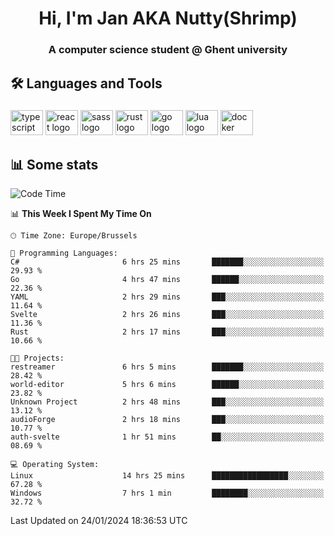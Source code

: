 <h1 align="center">Hi, I'm Jan AKA Nutty(Shrimp)</h1>
<h3 align="center">A computer science student @ Ghent university</h3>

<h2 align="left">🛠️ Languages and Tools</h2>

###

<div align="left">
  <img src="https://cdn.jsdelivr.net/gh/devicons/devicon/icons/typescript/typescript-original.svg" height="40" width="52" alt="typescript logo"  />
  <img src="https://cdn.jsdelivr.net/gh/devicons/devicon/icons/react/react-original.svg" height="40" width="52" alt="react logo"  />
  <img src="https://cdn.jsdelivr.net/gh/devicons/devicon/icons/sass/sass-original.svg" height="40" width="52" alt="sass logo"  />
  <img src="https://cdn.jsdelivr.net/gh/devicons/devicon/icons/rust/rust-plain.svg" height="40" width="52" alt="rust logo"  />
  <img src="https://cdn.jsdelivr.net/gh/devicons/devicon/icons/go/go-original.svg" height="40" width="52" alt="go logo"  />
  <img src="https://cdn.jsdelivr.net/gh/devicons/devicon/icons/lua/lua-original.svg" height="40" width="52" alt="lua logo"  />
  <img src="https://cdn.jsdelivr.net/gh/devicons/devicon/icons/docker/docker-original.svg" height="40" width="52" alt="docker logo"  />
</div>

<h2>📊 Some stats</h2>

<!--START_SECTION:waka-->
![Code Time](http://img.shields.io/badge/Code%20Time-4%2C155%20hrs%201%20min-blue)

📊 **This Week I Spent My Time On** 

```text
🕑︎ Time Zone: Europe/Brussels

💬 Programming Languages: 
C#                       6 hrs 25 mins       ███████░░░░░░░░░░░░░░░░░░   29.93 % 
Go                       4 hrs 47 mins       ██████░░░░░░░░░░░░░░░░░░░   22.36 % 
YAML                     2 hrs 29 mins       ███░░░░░░░░░░░░░░░░░░░░░░   11.64 % 
Svelte                   2 hrs 26 mins       ███░░░░░░░░░░░░░░░░░░░░░░   11.36 % 
Rust                     2 hrs 17 mins       ███░░░░░░░░░░░░░░░░░░░░░░   10.66 % 

🐱‍💻 Projects: 
restreamer               6 hrs 5 mins        ███████░░░░░░░░░░░░░░░░░░   28.42 % 
world-editor             5 hrs 6 mins        ██████░░░░░░░░░░░░░░░░░░░   23.82 % 
Unknown Project          2 hrs 48 mins       ███░░░░░░░░░░░░░░░░░░░░░░   13.12 % 
audioForge               2 hrs 18 mins       ███░░░░░░░░░░░░░░░░░░░░░░   10.77 % 
auth-svelte              1 hr 51 mins        ██░░░░░░░░░░░░░░░░░░░░░░░   08.69 % 

💻 Operating System: 
Linux                    14 hrs 25 mins      █████████████████░░░░░░░░   67.28 % 
Windows                  7 hrs 1 min         ████████░░░░░░░░░░░░░░░░░   32.72 % 
```


 Last Updated on 24/01/2024 18:36:53 UTC
<!--END_SECTION:waka-->
